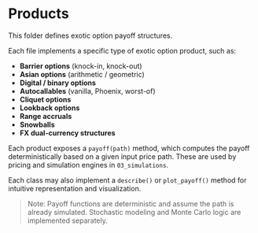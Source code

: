 # Products

This folder defines exotic option payoff structures.

Each file implements a specific type of exotic option product, such as:

- **Barrier options** (knock-in, knock-out)
- **Asian options** (arithmetic / geometric)
- **Digital / binary options**
- **Autocallables** (vanilla, Phoenix, worst-of)
- **Cliquet options**
- **Lookback options**
- **Range accruals**
- **Snowballs**
- **FX dual-currency structures**

Each product exposes a `payoff(path)` method, which computes the payoff deterministically based on a given input price path. These are used by pricing and simulation engines in `03_simulations`.

Each class may also implement a `describe()` or `plot_payoff()` method for intuitive representation and visualization.

> Note: Payoff functions are deterministic and assume the path is already simulated. Stochastic modeling and Monte Carlo logic are implemented separately.
